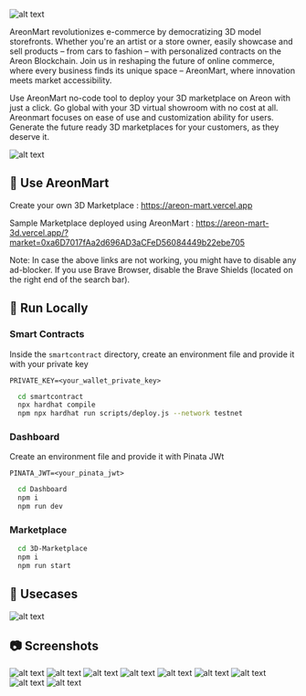 ![alt text](images/banner.png)

AreonMart revolutionizes e-commerce by democratizing 3D model storefronts. Whether you're an artist or a store owner, easily showcase and sell products – from cars to fashion – with personalized contracts on the Areon Blockchain. Join us in reshaping the future of online commerce, where every business finds its unique space – AreonMart, where innovation meets market accessibility.

Use AreonMart no-code tool to deploy your 3D marketplace on Areon with just a click. Go global with your 3D virtual showroom with no cost at all. Areonmart focuses on ease of use and customization ability for users. Generate the future ready 3D marketplaces for your customers, as they deserve it.

 ![alt text](images/cs.png)

## 🏪 Use AreonMart  

Create your own 3D Marketplace : https://areon-mart.vercel.app

Sample Marketplace deployed using AreonMart : https://areon-mart-3d.vercel.app/?market=0xa6D7017fAa2d696AD3aCFeD56084449b22ebe705

Note: In case the above links are not working, you might have to disable any ad-blocker. If you use Brave Browser, disable the Brave Shields (located on the right end of the search bar).


## 🚀 Run Locally

### Smart Contracts
Inside the `smartcontract` directory, create an environment file and provide it with your private key

```
PRIVATE_KEY=<your_wallet_private_key>
```

```bash
  cd smartcontract
  npx hardhat compile
  npm npx hardhat run scripts/deploy.js --network testnet
```

### Dashboard

Create an environment file and provide it with Pinata JWt

```
PINATA_JWT=<your_pinata_jwt>
```

```bash
  cd Dashboard
  npm i
  npm run dev
```

### Marketplace

```bash
  cd 3D-Marketplace
  npm i
  npm run start
```

## 👾 Usecases

![alt text](images/ta.png)

## 📷 Screenshots

![alt text](images/ss1.png) ![alt text](images/ss2.png) ![alt text](images/ss3.png) ![alt text](images/ss4.png) ![alt text](images/ss5.png) ![alt text](images/ss6.png) ![alt text](images/ss7.png) ![alt text](images/ss8.png) ![alt text](images/ss9.png)